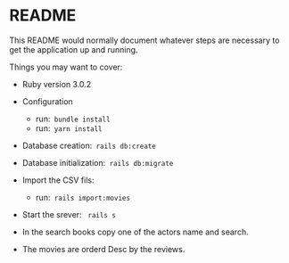 # README

This README would normally document whatever steps are necessary to get the
application up and running.

Things you may want to cover:

- Ruby version
  3.0.2

- Configuration

  - run:` bundle install`
  - run:` yarn install`

- Database creation:` rails db:create`

- Database initialization:` rails db:migrate`

- Import the CSV fils:

  - run:` rails import:movies`

- Start the srever: ` rails s`

- In the search books copy one of the actors name and search.

- The movies are orderd Desc by the reviews.
